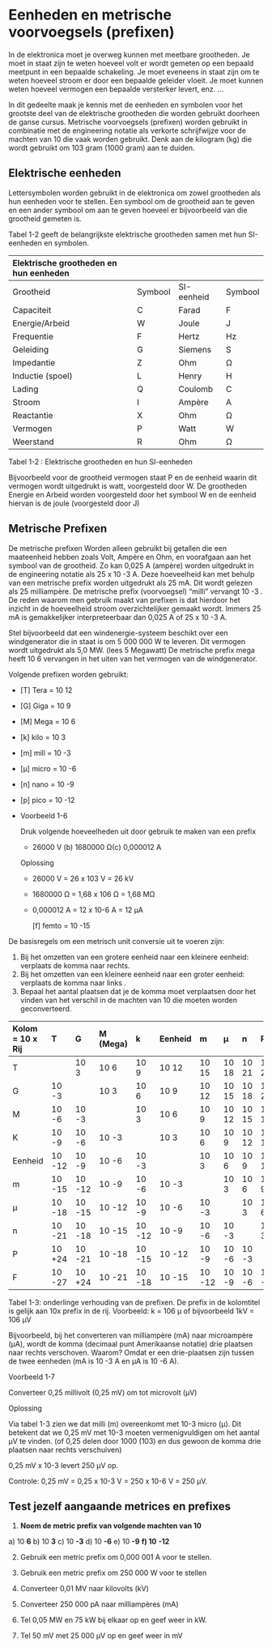 # Eenheden en metrische voorvoegsels \(prefixen\)

In de elektronica moet je overweg kunnen met meetbare grootheden. Je moet in staat zijn te weten hoeveel volt er wordt gemeten op een bepaald meetpunt in een bepaalde schakeling. Je moet eveneens in staat zijn om te weten hoeveel stroom er door een bepaalde geleider vloeit. Je moet kunnen weten hoeveel vermogen een bepaalde versterker levert, enz. …

In dit gedeelte maak je kennis met de eenheden en symbolen voor het grootste deel van de elektrische grootheden die worden gebruikt doorheen de ganse cursus. Metrische voorvoegsels \(prefixen\) worden gebruikt in combinatie met de engineering notatie als verkorte schrijfwijze voor de machten van 10 die vaak worden gebruikt. Denk aan de kilogram \(kg\) die wordt gebruikt om 103 gram \(1000 gram\) aan te duiden.

## Elektrische eenheden <a id="elektrische-eenheden"></a>

Lettersymbolen worden gebruikt in de elektronica om zowel grootheden als hun eenheden voor te stellen. Een symbool om de grootheid aan te geven en een ander symbool om aan te geven hoeveel er bijvoorbeeld van die grootheid gemeten is.

Tabel 1-2 geeft de belangrijkste elektrische grootheden samen met hun SI-eenheden en symbolen.

| Elektrische grootheden en hun eenheden |  |  |  |
| :--- | :--- | :--- | :--- |
| Grootheid | Symbool | SI-eenheid | Symbool |
| Capaciteit | C | Farad | F |
| Energie/Arbeid | W | Joule | J |
| Frequentie | F | Hertz | Hz |
| Geleiding | G | Siemens | S |
| Impedantie | Z | Ohm | Ω |
| Inductie \(spoel\) | L | Henry | H |
| Lading | Q | Coulomb | C |
| Stroom | I | Ampère | A |
| Reactantie | X | Ohm | Ω |
| Vermogen | P | Watt | W |
| Weerstand | R | Ohm | Ω |

Tabel 1-2 : Elektrische grootheden en hun SI-eenheden

Bijvoorbeeld voor de grootheid vermogen staat P en de eenheid waarin dit vermogen wordt uitgedrukt is watt, voorgesteld door W. De grootheden Energie en Arbeid worden voorgesteld door het symbool W en de eenheid hiervan is de joule \(voorgesteld door J\)

## Metrische Prefixen <a id="metrische-prefixen"></a>

De metrische prefixen Worden alleen gebruikt bij getallen die een maateenheid hebben zoals Volt, Ampère en Ohm, en voorafgaan aan het symbool van de grootheid. Zo kan 0,025 A \(ampère\) worden uitgedrukt in de engineering notatie als 25 x 10 -3 A. Deze hoeveelheid kan met behulp van een metrische prefix worden uitgedrukt als 25 mA. Dit wordt gelezen als 25 milliampère. De metrische prefix \(voorvoegsel\) “milli” vervangt 10 -3 . De reden waarom men gebruik maakt van prefixen is dat hierdoor het inzicht in de hoeveelheid stroom overzichtelijker gemaakt wordt. Immers 25 mA is gemakkelijker interpreteerbaar dan 0,025 A of 25 x 10 -3 A.

Stel bijvoorbeeld dat een windenergie-systeem beschikt over een windgenerator die in staat is om 5 000 000 W te leveren. Dit vermogen wordt uitgedrukt als 5,0 MW. \(lees 5 Megawatt\) De metrische prefix mega heeft 10 6 vervangen in het uiten van het vermogen van de windgenerator.

Volgende prefixen worden gebruikt:

* \[T\] Tera = 10 12
* \[G\] Giga = 10 9
* \[M\] Mega = 10 6
* \[k\] kilo = 10 3
* \[m\] mill = 10 -3
* \[µ\] micro = 10 -6
* \[n\] nano = 10 -9
* \[p\] pico = 10 -12
* Voorbeeld 1-6

  Druk volgende hoeveelheden uit door gebruik te maken van een prefix

  * 26000 V \(b\) 1680000 Ω\(c\) 0,000012 A

  Oplossing

  * 26000 V = 26 x 103 V = 26 kV
  * 1680000 Ω = 1,68 x 106 Ω = 1,68 MΩ
  * 0,000012 A = 12 x 10-6 A = 12 µA

    \[f\] femto = 10 -15

De basisregels om een metrisch unit conversie uit te voeren zijn:

1. Bij het omzetten van een grotere eenheid naar een kleinere eenheid: verplaats de komma naar rechts.
2. Bij het omzetten van een kleinere eenheid naar een groter eenheid: verplaats de komma naar links .
3. Bepaal het aantal plaatsen dat je de komma moet verplaatsen door het vinden van het verschil in de machten van 10 die moeten worden geconverteerd.

| Kolom = 10 x Rij | T | G | M \(Mega\) | k | Eenheid | m | µ | n | P | f |
| :--- | :--- | :--- | :--- | :--- | :--- | :--- | :--- | :--- | :--- | :--- |
| T |  | 10 3 | 10 6 | 10 9 | 10 12 | 10 15 | 10 18 | 10 21 | 10 24 | 10 27 |
| G | 10 -3 |  | 10 3 | 10 6 | 10 9 | 10 12 | 10 15 | 10 18 | 10 21 | 10 24 |
| M | 10 -6 | 10 -3 |  | 10 3 | 10 6 | 10 9 | 10 12 | 10 15 | 10 18 | 10 21 |
| K | 10 -9 | 10 -6 | 10 -3 |  | 10 3 | 10 6 | 10 9 | 10 12 | 10 15 | 10 18 |
| Eenheid | 10 -12 | 10 -9 | 10 -6 | 10 -3 |  | 10 3 | 10 6 | 10 9 | 10 12 | 10 15 |
| m | 10 -15 | 10 -12 | 10 -9 | 10 -6 | 10 -3 |  | 10 3 | 10 6 | 10 9 | 10 12 |
| µ | 10 -18 | 10 -15 | 10 -12 | 10 -9 | 10 -6 | 10 -3 |  | 10 3 | 10 6 | 10 9 |
| n | 10 -21 | 10 -18 | 10 -15 | 10 -12 | 10 -9 | 10 -6 | 10 -3 |  | 10 3 | 10 6 |
| P | 10 +24 | 10 -21 | 10 -18 | 10 -15 | 10 -12 | 10 -9 | 10 -6 | 10 -3 |  | 10 3 |
| F | 10 -27 | 10 +24 | 10 -21 | 10 -18 | 10 -15 | 10 -12 | 10 -9 | 10 -6 | 10 -3 |  |

Tabel 1-3: onderlinge verhouding van de prefixen. De prefix in de kolomtitel is gelijk aan 10x prefix in de rij. Voorbeeld: k = 106 µ of bijvoorbeeld 1kV = 106 µV

Bijvoorbeeld, bij het converteren van milliampère \(mA\) naar microampère \(µA\), wordt de komma \(decimaal punt Amerikaanse notatie\) drie plaatsen naar rechts verschoven. Waarom? Omdat er een drie-plaatsen zijn tussen de twee eenheden \(mA is 10 -3 A en µA is 10 -6 A\).

Voorbeeld 1-7

Converteer 0,25 millivolt \(0,25 mV\) om tot microvolt \(µV\)

Oplossing

Via tabel 1-3 zien we dat milli \(m\) overeenkomt met 10-3 micro \(µ\). Dit betekent dat we 0,25 mV met 10-3 moeten vermenigvuldigen om het aantal µV te vinden. \(of 0,25 delen door 1000 \(103\) en dus gewoon de komma drie plaatsen naar rechts verschuiven\)

0,25 mV x 10-3 levert 250 µV op.

Controle: 0,25 mV = 0,25 x 10-3 V = 250 x 10-6 V = 250 µV.

## Test jezelf aangaande metrices en prefixes <a id="test-jezelf-aangaande-metrices-en-prefixes"></a>

1. **Noem de metric prefix van volgende machten van 10**

a\) 10 **6** b\) 10 **3** c\) 10 **-3** d\) 10 **-6** e\) 10 **-9** **f\) 10** **-12**

2. Gebruik een metric prefix om 0,000 001 A voor te stellen.

3. Gebruik een metric prefix om 250 000 W voor te stellen

4. Converteer 0,01 MV naar kilovolts \(kV\)

5. Converteer 250 000 pA naar milliampères \(mA\)

6. Tel 0,05 MW en 75 kW bij elkaar op en geef weer in kW.

7. Tel 50 mV met 25 000 µV op en geef weer in mV

